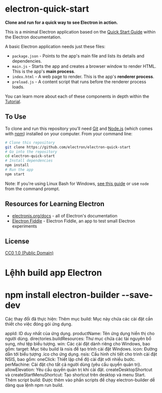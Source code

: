 # electron-quick-start

**Clone and run for a quick way to see Electron in action.**

This is a minimal Electron application based on the [Quick Start Guide](https://electronjs.org/docs/latest/tutorial/quick-start) within the Electron documentation.

A basic Electron application needs just these files:

- `package.json` - Points to the app's main file and lists its details and dependencies.
- `main.js` - Starts the app and creates a browser window to render HTML. This is the app's **main process**.
- `index.html` - A web page to render. This is the app's **renderer process**.
- `preload.js` - A content script that runs before the renderer process loads.

You can learn more about each of these components in depth within the [Tutorial](https://electronjs.org/docs/latest/tutorial/tutorial-prerequisites).

## To Use

To clone and run this repository you'll need [Git](https://git-scm.com) and [Node.js](https://nodejs.org/en/download/) (which comes with [npm](http://npmjs.com)) installed on your computer. From your command line:

```bash
# Clone this repository
git clone https://github.com/electron/electron-quick-start
# Go into the repository
cd electron-quick-start
# Install dependencies
npm install
# Run the app
npm start
```

Note: If you're using Linux Bash for Windows, [see this guide](https://www.howtogeek.com/261575/how-to-run-graphical-linux-desktop-applications-from-windows-10s-bash-shell/) or use `node` from the command prompt.

## Resources for Learning Electron

- [electronjs.org/docs](https://electronjs.org/docs) - all of Electron's documentation
- [Electron Fiddle](https://electronjs.org/fiddle) - Electron Fiddle, an app to test small Electron experiments

## License

[CC0 1.0 (Public Domain)](LICENSE.md)



# Lệhh build app Electron
# npm install electron-builder --save-dev

Các thay đổi đã thực hiện:
Thêm mục build: Mục này chứa các cài đặt cần thiết cho việc đóng gói ứng dụng.

appId: ID duy nhất của ứng dụng.
productName: Tên ứng dụng hiển thị cho người dùng.
directories.buildResources: Thư mục chứa các tài nguyên bổ sung, như tệp biểu tượng.
win: Các cài đặt dành riêng cho Windows, bao gồm:
target: Mục tiêu build là nsis để tạo trình cài đặt Windows.
icon: Đường dẫn tới biểu tượng .ico cho ứng dụng.
nsis: Cấu hình chi tiết cho trình cài đặt NSIS, bao gồm:
oneClick: Thiết lập chế độ cài đặt với nhiều bước.
perMachine: Cài đặt cho tất cả người dùng (yêu cầu quyền quản trị).
allowElevation: Yêu cầu quyền quản trị khi cài đặt.
createDesktopShortcut và createStartMenuShortcut: Tạo shortcut trên desktop và menu Start.
Thêm script build: Được thêm vào phần scripts để chạy electron-builder dễ dàng qua lệnh npm run build.